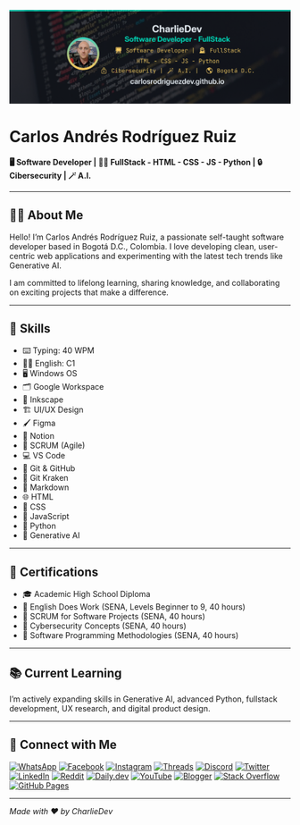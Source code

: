 <!-- Profile Banner & Photo -->
![Banner](/assets/banner_master.png)

# Carlos Andrés Rodríguez Ruiz
**🖥️ Software Developer | 🕵🏻 FullStack - HTML - CSS - JS - Python | 🔒 Cibersecurity | 🪄 A.I.**

---

## 👨‍💻 **About Me**
Hello! I’m Carlos Andrés Rodríguez Ruiz, a passionate self-taught software developer based in Bogotá D.C., Colombia. I love developing clean, user-centric web applications and experimenting with the latest tech trends like Generative AI.

I am committed to lifelong learning, sharing knowledge, and collaborating on exciting projects that make a difference.

---

## 🚀 **Skills**

- ⌨️ Typing: 40 WPM
- 🧑‍🏫 English: C1
- 🖥️ Windows OS
- 🗂️ Google Workspace
- 🎨 Inkscape
- 🏗️ UI/UX Design
- 🖌️ Figma
- 🧠 Notion
- 🏃 SCRUM (Agile)
- 💻 VS Code
- 🔗 Git & GitHub
- 🦑 Git Kraken
- 📝 Markdown
- 🌐 HTML
- 🎨 CSS
- 📜 JavaScript
- 🐍 Python
- 🤖 Generative AI

---

## 📑 **Certifications**
- 🎓 Academic High School Diploma
- 🏅 English Does Work (SENA, Levels Beginner to 9, 40 hours)
- 🏅 SCRUM for Software Projects (SENA, 40 hours)
- 🏅 Cybersecurity Concepts (SENA, 40 hours)
- 🏅 Software Programming Methodologies (SENA, 40 hours)

---

## 📚 **Current Learning**
I’m actively expanding skills in Generative AI, advanced Python, fullstack development, UX research, and digital product design.

---

## 🔗 **Connect with Me**

[![WhatsApp](https://img.shields.io/badge/WhatsApp-Chat-25D366?style=for-the-badge&logo=whatsapp&logoColor=white)](https://wa.me/573113583866)
[![Facebook](https://img.shields.io/badge/Facebook-carlosrodriguezdev-1877F2?style=for-the-badge&logo=facebook&logoColor=white)](https://www.facebook.com/carlosrodriguezdev)
[![Instagram](https://img.shields.io/badge/Instagram-charlierodriguez.dev-E4405F?style=for-the-badge&logo=instagram&logoColor=white)](https://instagram.com/charlierodriguez.dev)
[![Threads](https://img.shields.io/badge/Threads-charlierodriguez.dev-000000?style=for-the-badge&logo=threads&logoColor=white)](https://threads.net/@charlierodriguez.dev)
[![Discord](https://img.shields.io/badge/Discord-carlosrodriguez.dev-5865F2?style=for-the-badge&logo=discord&logoColor=white)](https://discord.gg/PcdzXcFcPk)
[![Twitter](https://img.shields.io/badge/X-charliedev40-1DA1F2?style=for-the-badge&logo=twitter&logoColor=white)](https://twitter.com/charliedev40)
[![LinkedIn](https://img.shields.io/badge/LinkedIn-carlosrodriguezdev-0A66C2?style=for-the-badge&logo=linkedin&logoColor=white)](https://linkedin.com/in/carlosrodriguezdev)
[![Reddit](https://img.shields.io/badge/Reddit-charliedev40-FF4500?style=for-the-badge&logo=reddit&logoColor=white)](https://reddit.com/user/charliedev40)
[![Daily.dev](https://img.shields.io/badge/Daily.dev-charliedev40-191A23?style=for-the-badge&logo=data:image/svg+xml;base64,PHN2ZyB4bWxucz0i...YOUR_SVG...&logoColor=white)](https://app.daily.dev/charliedev40)
[![YouTube](https://img.shields.io/badge/YouTube-CharlieFullstack-FF0000?style=for-the-badge&logo=youtube&logoColor=white)](https://youtube.com/@CharlieFullstack)
[![Blogger](https://img.shields.io/badge/Blogger-CharlieDev_Fullstack_Lab-FF5722?style=for-the-badge&logo=blogger&logoColor=white)](https://charliedevfullstacklab.blogspot.com)
[![Stack Overflow](https://img.shields.io/badge/Stack_Overflow-CharlieDev-F58025?style=for-the-badge&logo=stackoverflow&logoColor=white)](https://stackoverflow.com/users/31498073/charliedev)
[![GitHub Pages](https://img.shields.io/badge/Portfolio-carlosrodriguezdev.github.io-181717?style=for-the-badge&logo=github&logoColor=white)](https://carlosrodriguezdev.github.io/)

---

*Made with ❤️ by CharlieDev*
